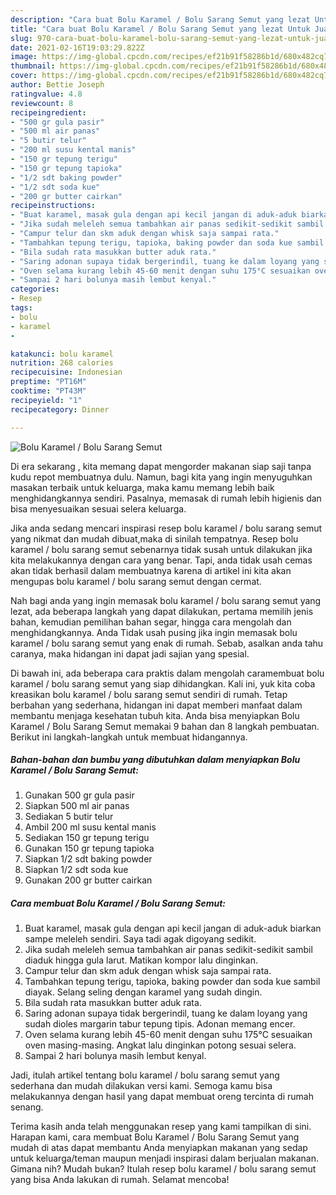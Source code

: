 ```yaml
---
description: "Cara buat Bolu Karamel / Bolu Sarang Semut yang lezat Untuk Jualan"
title: "Cara buat Bolu Karamel / Bolu Sarang Semut yang lezat Untuk Jualan"
slug: 970-cara-buat-bolu-karamel-bolu-sarang-semut-yang-lezat-untuk-jualan
date: 2021-02-16T19:03:29.822Z
image: https://img-global.cpcdn.com/recipes/ef21b91f58286b1d/680x482cq70/bolu-karamel-bolu-sarang-semut-foto-resep-utama.jpg
thumbnail: https://img-global.cpcdn.com/recipes/ef21b91f58286b1d/680x482cq70/bolu-karamel-bolu-sarang-semut-foto-resep-utama.jpg
cover: https://img-global.cpcdn.com/recipes/ef21b91f58286b1d/680x482cq70/bolu-karamel-bolu-sarang-semut-foto-resep-utama.jpg
author: Bettie Joseph
ratingvalue: 4.8
reviewcount: 8
recipeingredient:
- "500 gr gula pasir"
- "500 ml air panas"
- "5 butir telur"
- "200 ml susu kental manis"
- "150 gr tepung terigu"
- "150 gr tepung tapioka"
- "1/2 sdt baking powder"
- "1/2 sdt soda kue"
- "200 gr butter cairkan"
recipeinstructions:
- "Buat karamel, masak gula dengan api kecil jangan di aduk-aduk biarkan sampe meleleh sendiri. Saya tadi agak digoyang sedikit."
- "Jika sudah meleleh semua tambahkan air panas sedikit-sedikit sambil diaduk hingga gula larut. Matikan kompor lalu dinginkan."
- "Campur telur dan skm aduk dengan whisk saja sampai rata."
- "Tambahkan tepung terigu, tapioka, baking powder dan soda kue sambil diayak. Selang seling dengan karamel yang sudah dingin."
- "Bila sudah rata masukkan butter aduk rata."
- "Saring adonan supaya tidak bergerindil, tuang ke dalam loyang yang sudah dioles margarin tabur tepung tipis. Adonan memang encer."
- "Oven selama kurang lebih 45-60 menit dengan suhu 175°C sesuaikan oven masing-masing. Angkat lalu dinginkan potong sesuai selera."
- "Sampai 2 hari bolunya masih lembut kenyal."
categories:
- Resep
tags:
- bolu
- karamel
- 

katakunci: bolu karamel  
nutrition: 268 calories
recipecuisine: Indonesian
preptime: "PT16M"
cooktime: "PT43M"
recipeyield: "1"
recipecategory: Dinner

---
```



![Bolu Karamel / Bolu Sarang Semut](https://img-global.cpcdn.com/recipes/ef21b91f58286b1d/680x482cq70/bolu-karamel-bolu-sarang-semut-foto-resep-utama.jpg)

Di era  sekarang , kita memang dapat mengorder makanan siap saji tanpa kudu repot membuatnya dulu. Namun, bagi kita yang ingin menyuguhkan masakan terbaik untuk keluarga, maka kamu memang lebih baik menghidangkannya sendiri. Pasalnya, memasak di rumah lebih higienis dan bisa menyesuaikan sesuai selera keluarga.

Jika anda sedang mencari inspirasi resep bolu karamel / bolu sarang semut yang nikmat dan mudah dibuat,maka di sinilah tempatnya. Resep bolu karamel / bolu sarang semut  sebenarnya tidak susah untuk dilakukan jika kita melakukannya dengan cara yang benar. Tapi, anda tidak usah cemas akan tidak berhasil dalam membuatnya 
karena di artikel ini kita akan mengupas bolu karamel / bolu sarang semut dengan cermat.  



Nah bagi anda yang ingin memasak bolu karamel / bolu sarang semut yang lezat, ada beberapa langkah yang dapat dilakukan, pertama memilih jenis bahan, kemudian pemilihan bahan segar, hingga cara mengolah dan menghidangkannya. Anda Tidak usah pusing jika ingin memasak bolu karamel / bolu sarang semut yang enak di rumah. Sebab, asalkan anda  tahu caranya, maka hidangan ini dapat jadi sajian yang spesial.

Di bawah ini, ada beberapa cara praktis  dalam mengolah caramembuat bolu karamel / bolu sarang semut yang siap dihidangkan. Kali ini, yuk kita coba kreasikan bolu karamel / bolu sarang semut sendiri di rumah. Tetap berbahan yang sederhana, hidangan ini dapat memberi manfaat dalam membantu menjaga kesehatan tubuh kita. Anda bisa menyiapkan Bolu Karamel / Bolu Sarang Semut memakai 9 bahan dan 8 langkah pembuatan. Berikut ini langkah-langkah untuk membuat hidangannya.

<!--inarticleads1-->

##### Bahan-bahan dan bumbu yang dibutuhkan dalam menyiapkan Bolu Karamel / Bolu Sarang Semut:

1. Gunakan 500 gr gula pasir
1. Siapkan 500 ml air panas
1. Sediakan 5 butir telur
1. Ambil 200 ml susu kental manis
1. Sediakan 150 gr tepung terigu
1. Gunakan 150 gr tepung tapioka
1. Siapkan 1/2 sdt baking powder
1. Siapkan 1/2 sdt soda kue
1. Gunakan 200 gr butter cairkan




<!--inarticleads2-->

##### Cara membuat Bolu Karamel / Bolu Sarang Semut:

1. Buat karamel, masak gula dengan api kecil jangan di aduk-aduk biarkan sampe meleleh sendiri. Saya tadi agak digoyang sedikit.
1. Jika sudah meleleh semua tambahkan air panas sedikit-sedikit sambil diaduk hingga gula larut. Matikan kompor lalu dinginkan.
1. Campur telur dan skm aduk dengan whisk saja sampai rata.
1. Tambahkan tepung terigu, tapioka, baking powder dan soda kue sambil diayak. Selang seling dengan karamel yang sudah dingin.
1. Bila sudah rata masukkan butter aduk rata.
1. Saring adonan supaya tidak bergerindil, tuang ke dalam loyang yang sudah dioles margarin tabur tepung tipis. Adonan memang encer.
1. Oven selama kurang lebih 45-60 menit dengan suhu 175°C sesuaikan oven masing-masing. Angkat lalu dinginkan potong sesuai selera.
1. Sampai 2 hari bolunya masih lembut kenyal.




Jadi, itulah artikel tentang  bolu karamel / bolu sarang semut  yang sederhana dan mudah dilakukan versi kami. Semoga kamu bisa melakukannya dengan hasil yang dapat membuat oreng tercinta di rumah senang. 

Terima kasih anda telah menggunakan resep yang kami tampilkan di sini. Harapan kami, cara membuat  Bolu Karamel / Bolu Sarang Semut yang mudah di atas dapat membantu Anda menyiapkan makanan yang sedap untuk keluarga/teman maupun menjadi inspirasi dalam berjualan makanan. Gimana nih? Mudah bukan? Itulah resep bolu karamel / bolu sarang semut yang bisa Anda lakukan di rumah. Selamat mencoba!

